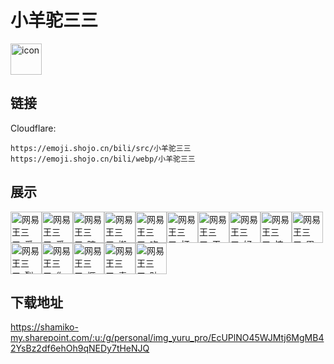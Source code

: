 # 小羊驼三三
<img src="https://emoji.shojo.cn/bili/src/小羊驼三三/icon.png" width="50" height="50" alt="icon">

## 链接
Cloudflare:
```
https://emoji.shojo.cn/bili/src/小羊驼三三
https://emoji.shojo.cn/bili/webp/小羊驼三三
```
## 展示
<img src="https://emoji.shojo.cn/bili/src/小羊驼三三/网易王三三-爱哭鬼.png" width="50" height="50" alt="网易王三三-爱哭鬼"><img src="https://emoji.shojo.cn/bili/src/小羊驼三三/网易王三三-爱了爱了.png" width="50" height="50" alt="网易王三三-爱了爱了"><img src="https://emoji.shojo.cn/bili/src/小羊驼三三/网易王三三-暗中观察.png" width="50" height="50" alt="网易王三三-暗中观察"><img src="https://emoji.shojo.cn/bili/src/小羊驼三三/网易王三三-搬砖.png" width="50" height="50" alt="网易王三三-搬砖"><img src="https://emoji.shojo.cn/bili/src/小羊驼三三/网易王三三-吃瓜.png" width="50" height="50" alt="网易王三三-吃瓜"><img src="https://emoji.shojo.cn/bili/src/小羊驼三三/网易王三三-打call.png" width="50" height="50" alt="网易王三三-打call"><img src="https://emoji.shojo.cn/bili/src/小羊驼三三/网易王三三-干饭.png" width="50" height="50" alt="网易王三三-干饭"><img src="https://emoji.shojo.cn/bili/src/小羊驼三三/网易王三三-好家伙.png" width="50" height="50" alt="网易王三三-好家伙"><img src="https://emoji.shojo.cn/bili/src/小羊驼三三/网易王三三-惊了.png" width="50" height="50" alt="网易王三三-惊了"><img src="https://emoji.shojo.cn/bili/src/小羊驼三三/网易王三三-累了.png" width="50" height="50" alt="网易王三三-累了"><img src="https://emoji.shojo.cn/bili/src/小羊驼三三/网易王三三-裂开.png" width="50" height="50" alt="网易王三三-裂开"><img src="https://emoji.shojo.cn/bili/src/小羊驼三三/网易王三三-你不对劲.png" width="50" height="50" alt="网易王三三-你不对劲"><img src="https://emoji.shojo.cn/bili/src/小羊驼三三/网易王三三-惬意.png" width="50" height="50" alt="网易王三三-惬意"><img src="https://emoji.shojo.cn/bili/src/小羊驼三三/网易王三三-素质三连.png" width="50" height="50" alt="网易王三三-素质三连"><img src="https://emoji.shojo.cn/bili/src/小羊驼三三/网易王三三-贴贴.png" width="50" height="50" alt="网易王三三-贴贴">

## 下载地址

https://shamiko-my.sharepoint.com/:u:/g/personal/img_yuru_pro/EcUPlNO45WJMtj6MgMB42YsBz2df6ehOh9qNEDy7tHeNJQ